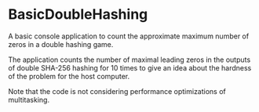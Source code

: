 # BasicDoubleHashing
A basic console application to count the approximate maximum number of zeros in a double hashing game.

The application counts the number of maximal leading zeros in the outputs of double SHA-256 hashing for 10 times to give an idea about the hardness of the problem for the host computer. 

Note that the code is not considering performance optimizations of multitasking. 
